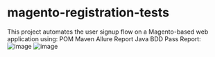 # magento-registration-tests
This project automates the user signup flow on a Magento-based web application using:
POM
Maven
Allure Report 
Java
BDD
Pass Report: 
![image](https://github.com/user-attachments/assets/d6556f7e-af78-4981-9ffe-fbc20a008fd6)
![image](https://github.com/user-attachments/assets/e37226ac-b100-4c2c-8408-ffb14c0f6b49)
